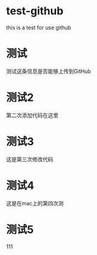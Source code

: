# test-github
this is a test for use github

# 测试
测试这条信息是否能够上传到GitHub

# 测试2
第二次添加代码在这里

# 测试3
这是第三次修改代码

# 测试4
这是在mac上的第四次测

# 测试5
111